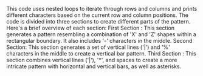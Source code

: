 This code uses nested loops to iterate through rows and columns and prints
different characters based on the current row and column positions. The code is
divided into three sections to create different parts of the pattern. Here's a brief
overview of each section: First Section : This section generates a pattern
resembling a combination of 'X' and 'Z' shapes within a rectangular boundary. It
also includes '-' characters in the middle. Second Section: This section generates a
set of vertical lines ('|') and '%' characters in the middle to create a vertical bar
pattern. Third Section : This section combines vertical lines ('|'), '*', and spaces to
create a more intricate pattern with horizontal and vertical bars, as well as
asterisks.
